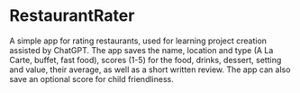 # RestaurantRater
A simple app for rating restaurants, used for learning project creation assisted by ChatGPT.
The app saves the name, location and type (A La Carte, buffet, fast food), scores (1-5) for the food, drinks, dessert, setting and value, their average, as well as a short written review. The app can also save an optional score for child friendliness.
